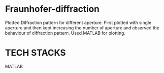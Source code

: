 # Fraunhofer-diffraction
Plotted Diffraction pattern for different aperture. First plotted with single aperture and then kept increasing the number of aperture and observed the behaviour of diffraction pattern. Used MATLAB for plotting. 

# TECH STACKS

MATLAB

